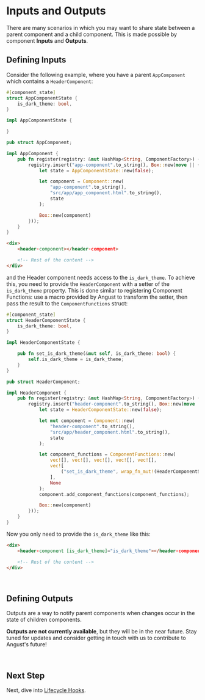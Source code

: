 
&nbsp;

# Inputs and Outputs

There are many scenarios in which you may want to share state between a parent component and a child component. This is made possible by component **Inputs** and **Outputs**.

## Defining Inputs

Consider the following example, where you have a parent `AppComponent` which contains a `HeaderComponent`:

```rust
#[component_state]
struct AppComponentState {
    is_dark_theme: bool,
}

impl AppComponentState {

}

pub struct AppComponent;

impl AppComponent {
    pub fn register(registry: &mut HashMap<String, ComponentFactory>) {
        registry.insert("app-component".to_string(), Box::new(move || {
            let state = AppComponentState::new(false);

            let component = Component::new(
                "app-component".to_string(),
                "src/app/app_component.html".to_string(),
                state
            );

            Box::new(component)
        }));
    }
}
```

```html
<div>
    <header-component></header-component>

    <!-- Rest of the content -->
</div>
```

and the Header component needs access to the `is_dark_theme`. To achieve this, you need to provide the `HeaderComponent` with a setter of the `is_dark_theme` property. This is done similar to registering Component Functions: use a macro provided by Angust to transform the setter, then pass the result to the `ComponentFunctions` struct:

```rust
#[component_state]
struct HeaderComponentState {
    is_dark_theme: bool,
}

impl HeaderComponentState {

    pub fn set_is_dark_theme(&mut self, is_dark_theme: bool) {
        self.is_dark_theme = is_dark_theme;
    }
}

pub struct HeaderComponent;

impl HeaderComponent {
    pub fn register(registry: &mut HashMap<String, ComponentFactory>) {
        registry.insert("header-component".to_string(), Box::new(move || {
            let state = HeaderComponentState::new(false);

            let mut component = Component::new(
                "header-component".to_string(),
                "src/app/header_component.html".to_string(),
                state
            );

            let component_functions = ComponentFunctions::new(
                vec![], vec![], vec![], vec![], vec![], 
                vec![
                    ("set_is_dark_theme", wrap_fn_mut!(HeaderComponentState, HeaderComponentState::set_is_dark_theme, bool))
                ],
                None
            );
            component.add_component_functions(component_functions);

            Box::new(component)
        }));
    }
}
```

Now you only need to provide the `is_dark_theme` like this:

```html
<div>
    <header-component [is_dark_theme]="is_dark_theme"></header-component>

    <!-- Rest of the content -->
</div>
```

&nbsp;

## Defining Outputs

Outputs are a way to notify parent components when changes occur in the state of children components. 

**Outputs are not currently available**, but they will be in the near future. Stay tuned for updates and consider getting in touch with us to contribute to Angust's future!

&nbsp;

## Next Step
Next, dive into [Lifecycle Hooks](https://tudororban.github.io/Angust/v0/user-guide/components/lifecycle-hooks).

&nbsp;